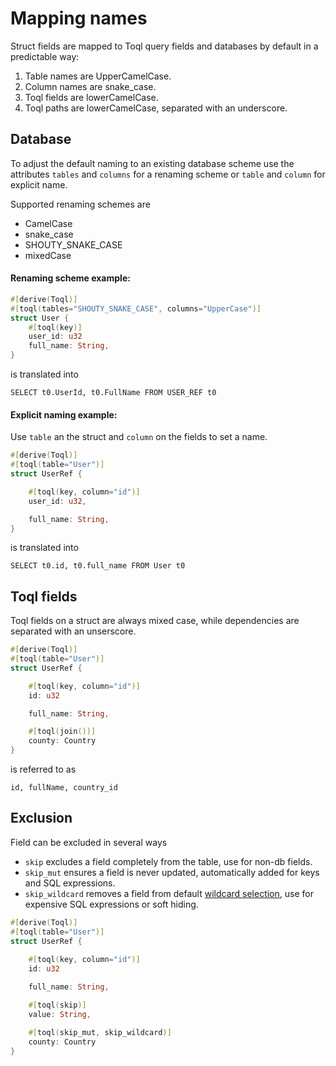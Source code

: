 
# Mapping names
Struct fields are mapped to Toql query fields and databases by default in a predictable way:
1. Table names are UpperCamelCase.
2. Column names are snake_case.
3. Toql fields are lowerCamelCase.
4. Toql paths are lowerCamelCase, separated with an underscore.


## Database
To adjust the default naming to an existing database scheme use the attributes `tables` and `columns` for a renaming scheme or `table` and `column` for explicit name.

Supported renaming schemes are 
- CamelCase
- snake_case
- SHOUTY\_SNAKE\_CASE
- mixedCase

#### Renaming scheme example:
```rust
#[derive(Toql)]
#[toql(tables="SHOUTY_SNAKE_CASE", columns="UpperCase")]
struct User {
	#[toql(key)]
  	user_id: u32
	full_name: String,
}
```
is translated into 

`SELECT t0.UserId, t0.FullName FROM USER_REF t0`

#### Explicit naming example:
Use `table` an the struct and `column` on the fields to set a name.

```rust
#[derive(Toql)]
#[toql(table="User")]
struct UserRef {

	#[toql(key, column="id")]
	user_id: u32,

	full_name: String,
}
```
is translated into 

`SELECT t0.id, t0.full_name FROM User t0`

## Toql fields

Toql fields on a struct are always mixed case, while dependencies are separated with an unserscore.

```rust
#[derive(Toql)]
#[toql(table="User")]
struct UserRef {

	#[toql(key, column="id")]
	id: u32

	full_name: String,

	#[toql(join())]
	county: Country
}
```
is referred to as

`id, fullName, country_id`



## Exclusion
Field can be excluded in several ways
- `skip` excludes a field completely from the table, use for non-db fields.
- `skip_mut` ensures a field is never updated, automatically added for keys and SQL expressions.
- `skip_wildcard` removes a field from default [wildcard selection](../5-query-language/2-select.md), use for expensive SQL expressions or soft hiding.


```rust
#[derive(Toql)]
#[toql(table="User")]
struct UserRef {
	
	#[toql(key, column="id")]
	id: u32

	full_name: String,

	#[toql(skip)]
	value: String,

	#[toql(skip_mut, skip_wildcard)]
	county: Country
}
```
